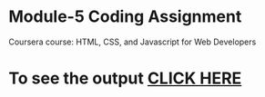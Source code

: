 # Module-5 Coding Assignment

Coursera course: HTML, CSS, and Javascript for Web Developers

# To see the output [CLICK HERE](https://aditya1959.github.io/coursera-test/Module5-Solution/index.html)

